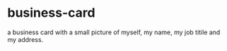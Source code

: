 # business-card
a business card with a small picture of myself, my name, my job titile and my address.

